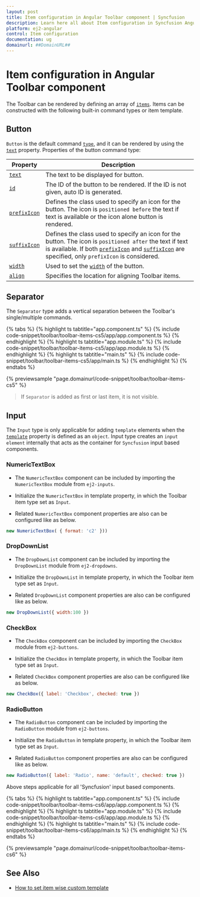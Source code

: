 ```yaml
---
layout: post
title: Item configuration in Angular Toolbar component | Syncfusion
description: Learn here all about Item configuration in Syncfusion Angular Toolbar component of Syncfusion Essential JS 2 and more.
platform: ej2-angular
control: Item configuration 
documentation: ug
domainurl: ##DomainURL##
---
```


# Item configuration in Angular Toolbar component

The Toolbar can be rendered by defining an array of [`items`](https://ej2.syncfusion.com/angular/documentation/api/toolbar#items). Items can be constructed with the following built-in command types or item template.

## Button

`Button` is the default command [`type`](https://ej2.syncfusion.com/angular/documentation/api/toolbar/item#type), and it can be rendered by using the [`text`](https://ej2.syncfusion.com/angular/documentation/api/toolbar/item#text) property.
Properties of the button command type:

  Property   | Description
------------ | -------------
  [`text`](https://ej2.syncfusion.com/angular/documentation/api/toolbar/item#text) | The text to be displayed for button.
 [`id`](https://ej2.syncfusion.com/angular/documentation/api/toolbar/item#id) | The ID of the button to be rendered. If the ID is not given, auto ID is generated.
  [`prefixIcon`](https://ej2.syncfusion.com/angular/documentation/api/toolbar/item#prefixicon) | Defines the class used to specify an icon for the button. The icon is `positioned before` the text if text is available or the icon alone button is rendered.
[`suffixIcon`](https://ej2.syncfusion.com/angular/documentation/api/toolbar/item#suffixicon) | Defines the class used to specify an icon for the button. The icon is `positioned after` the text if text is available. If both [`prefixIcon`](https://ej2.syncfusion.com/angular/documentation/api/toolbar/item#prefixicon) and [`suffixIcon`](https://ej2.syncfusion.com/angular/documentation/api/toolbar/item#suffixicon) are specified, only `prefixIcon` is considered.
  [`width`](https://ej2.syncfusion.com/angular/documentation/api/toolbar/item#width) | Used to set the [`width`](https://ej2.syncfusion.com/angular/documentation/api/toolbar/item#width) of the button.
  [`align`](https://ej2.syncfusion.com/angular/documentation/api/toolbar/item#align) | Specifies the location for aligning Toolbar items.

## Separator

The `Separator` type adds a vertical separation between the Toolbar's single/multiple commands.

{% tabs %}
{% highlight ts tabtitle="app.component.ts" %}
{% include code-snippet/toolbar/toolbar-items-cs5/app/app.component.ts %}
{% endhighlight %}
{% highlight ts tabtitle="app.module.ts" %}
{% include code-snippet/toolbar/toolbar-items-cs5/app/app.module.ts %}
{% endhighlight %}
{% highlight ts tabtitle="main.ts" %}
{% include code-snippet/toolbar/toolbar-items-cs5/app/main.ts %}
{% endhighlight %}
{% endtabs %}
  
{% previewsample "page.domainurl/code-snippet/toolbar/toolbar-items-cs5" %}

> If `Separator` is added as first or last item, it is not visible.

## Input

The `Input` type is only applicable for adding `template` elements when the [`template`](https://ej2.syncfusion.com/angular/documentation/api/toolbar/item#template) property is defined as an `object`.
Input type creates an `input element` internally that acts as the container for `Syncfusion` input based components.

### NumericTextBox

* The `NumericTextBox` component can be included by importing the `NumericTextBox` module from `ej2-inputs`.

* Initialize the `NumericTextBox` in template property, in which the Toolbar item type set as `Input`.

* Related `NumericTextBox` component properties are also can be configured like as below.

```javascript
new NumericTextBox( { format: 'c2' }))
```

### DropDownList

* The `DropDownList` component can be included by importing the `DropDownList` module from `ej2-dropdowns`.

* Initialize the `DropDownList` in template property, in which the Toolbar item type set as `Input`.

* Related `DropDownList` component properties are also can be configured like as below.

```javascript
new DropDownList({ width:100 })
```

### CheckBox

* The `CheckBox` component can be included by importing the `CheckBox` module from `ej2-buttons`.

* Initialize the `CheckBox` in template property, in which the Toolbar item type set as `Input`.

* Related `CheckBox` component properties are also can be configured like as below.

```javascript
new CheckBox({ label: 'Checkbox', checked: true })
```

### RadioButton

* The `RadioButton` component can be included by importing the `RadioButton` module from `ej2-buttons`.

* Initialize the `RadioButton` in template property, in which the Toolbar item type set as `Input`.

* Related `RadioButton` component properties are also can be configured like as below.

```javascript
new RadioButton({ label: 'Radio', name: 'default', checked: true })
```

Above steps applicable for all 'Syncfusion' input based components.

{% tabs %}
{% highlight ts tabtitle="app.component.ts" %}
{% include code-snippet/toolbar/toolbar-items-cs6/app/app.component.ts %}
{% endhighlight %}
{% highlight ts tabtitle="app.module.ts" %}
{% include code-snippet/toolbar/toolbar-items-cs6/app/app.module.ts %}
{% endhighlight %}
{% highlight ts tabtitle="main.ts" %}
{% include code-snippet/toolbar/toolbar-items-cs6/app/main.ts %}
{% endhighlight %}
{% endtabs %}
  
{% previewsample "page.domainurl/code-snippet/toolbar/toolbar-items-cs6" %}

## See Also

* [How to set item wise custom template](./how-to/set-item-wise-custom-template/)